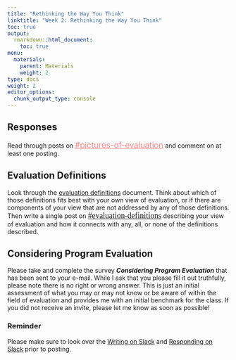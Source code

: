 ```yaml
---
title: "Rethinking the Way You Think"
linktitle: "Week 2: Rethinking the Way You Think"
toc: true
output:
  rmarkdown::html_document:
    toc: true
menu:
  materials:
    parent: Materials
    weight: 2
type: docs
weight: 2
editor_options: 
  chunk_output_type: console
---
```


## Responses

Read through posts on <a href='https://2022edp617.slack.com/archives/C02U0V36SQY' target='_blank' style='color: #ff8384;'><font size='4px'>\#pictures-of-evaluation</font></a> and comment on at least one posting.

## Evaluation Definitions

Look through the [evaluation definitions](/handouts/Evaluation%20Definitions.pdf) document. Think about which of those definitions fits best with your own view of evaluation, or if there are components of your view that are not addressed by any of those definitions. Then write a single post on <font face="Arial Narrow" size="4px">[#evaluation-definitions](https://2022edp617.slack.com/archives/C02V4BM9VQQ)</font> describing your view of evaluation and how it connects with any, all, or none of the definitions described.

## Considering Program Evaluation

Please take and complete the survey ***Considering Program Evaluation*** that has been sent to your e-mail. While I ask that you please fill it out truthfully, please note there is no right or wrong answer. This is just an initial assessment of what you may or may not know or be aware of within the field of evaluation and provides me with an initial benchmark for the class. If you did not receive an invite, please let me know as soon as possible!

### Reminder

Please make sure to look over the [Writing on Slack](/tasks/#writing-on-slack) and [Responding on Slack](/tasks/#responding-on-slack) prior to posting.
